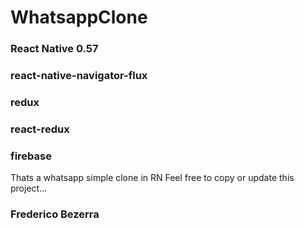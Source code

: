 # WhatsappClone
### React Native 0.57
### react-native-navigator-flux
### redux
### react-redux
### firebase

Thats a whatsapp simple clone in RN
Feel free to copy or update this project...

### Frederico Bezerra